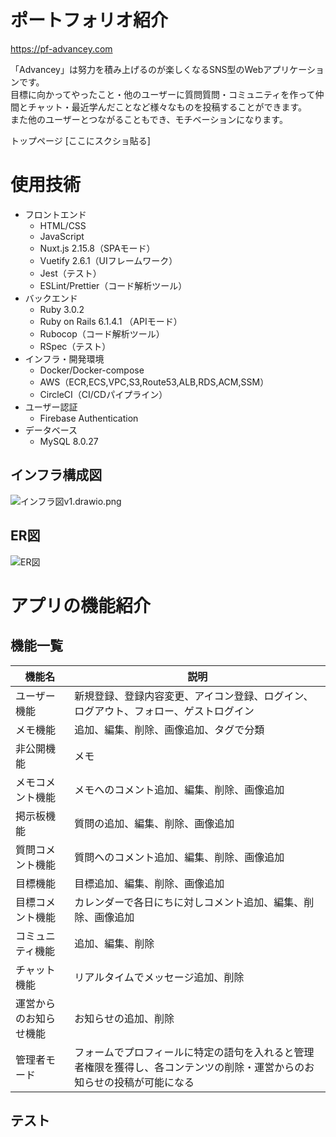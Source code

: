 # ポートフォリオ紹介

https://pf-advancey.com

「Advancey」は努力を積み上げるのが楽しくなるSNS型のWebアプリケーションです。  
目標に向かってやったこと・他のユーザーに質問質問・コミュニティを作って仲間とチャット・最近学んだことなど様々なものを投稿することができます。  
また他のユーザーとつながることもでき、モチベーションになります。

トップページ
[ここにスクショ貼る]

# 使用技術
- フロントエンド
  -  HTML/CSS
  - JavaScript
  - Nuxt.js 2.15.8（SPAモード）
  - Vuetify 2.6.1（UIフレームワーク）
  - Jest（テスト）
  - ESLint/Prettier（コード解析ツール）
- バックエンド
  - Ruby 3.0.2
  - Ruby on Rails 6.1.4.1 （APIモード）
  - Rubocop（コード解析ツール）
  - RSpec（テスト）
- インフラ・開発環境
  - Docker/Docker-compose
  - AWS（ECR,ECS,VPC,S3,Route53,ALB,RDS,ACM,SSM）
  - CircleCI（CI/CDパイプライン）
- ユーザー認証
  - Firebase Authentication
- データベース
  - MySQL 8.0.27


## インフラ構成図
![インフラ図v1.drawio.png](https://qiita-image-store.s3.ap-northeast-1.amazonaws.com/0/621282/834e92b3-db27-21e8-4320-05f9ee4be21c.png)

## ER図
![ER図](https://qiita-image-store.s3.ap-northeast-1.amazonaws.com/0/621282/cf1f2f56-87d2-9958-beb5-0347566ee246.png)

# アプリの機能紹介
## 機能一覧
|  機能名  |  説明  |
| ---- | ---- |
|  ユーザー機能  |  新規登録、登録内容変更、アイコン登録、ログイン、ログアウト、フォロー、ゲストログイン  |
|  メモ機能  |  追加、編集、削除、画像追加、タグで分類  |
|  非公開機能  |  メモ  |
|  メモコメント機能  |  メモへのコメント追加、編集、削除、画像追加  |
|  掲示板機能  |  質問の追加、編集、削除、画像追加  |
|  質問コメント機能  |  質問へのコメント追加、編集、削除、画像追加  |
|  目標機能  |  目標追加、編集、削除、画像追加  |
|  目標コメント機能  |  カレンダーで各日にちに対しコメント追加、編集、削除、画像追加  |
|  コミュニティ機能  |  追加、編集、削除  |
|  チャット機能  |  リアルタイムでメッセージ追加、削除  |
|  運営からのお知らせ機能  |  お知らせの追加、削除  |
|  管理者モード  |  フォームでプロフィールに特定の語句を入れると管理者権限を獲得し、各コンテンツの削除・運営からのお知らせの投稿が可能になる  |
## テスト